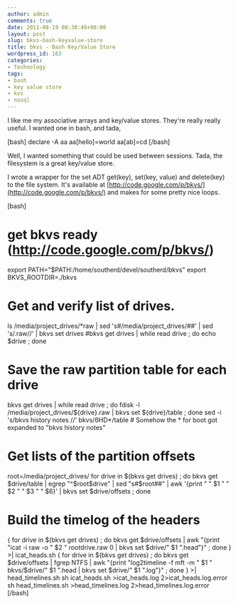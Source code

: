 ```yaml
---
author: admin
comments: true
date: 2011-08-19 08:30:49+00:00
layout: post
slug: bkvs-bash-keyvalue-store
title: bkvs - Bash Key/Value Store
wordpress_id: 163
categories:
- Technology
tags:
- bash
- key value store
- kvs
- nosql
---
```


I like me my associative arrays and key/value stores. They're really really useful. I wanted one in bash, and tada,

[bash]
declare -A aa
aa[hello]=world
aa[ab]=cd
[/bash]

Well, I wanted something that could be used between sessions. Tada, the filesystem is a great key/value store.
<!-- more -->
I wrote a wrapper for the set ADT get(key), set(key, value) and delete(key) to the file system. It's available at [http://code.google.com/p/bkvs/](http://code.google.com/p/bkvs/) and makes for some pretty nice loops.

[bash]
# get bkvs ready (http://code.google.com/p/bkvs/)
export PATH="$PATH:/home/southerd/devel/southerd/bkvs"
export BKVS_ROOTDIR=./bkvs

# Get and verify list of drives.
ls /media/project_drives/*raw | sed 's#/media/project_drives/##' | sed 's/.raw//' | bkvs set drives
#bkvs get drives | while read drive ; do echo $drive ; done

# Save the raw partition table for each drive
bkvs get drives | while read drive ; do fdisk -l /media/project_drives/${drive}.raw | bkvs set ${drive}/table ; done
sed -i 's/bkvs history notes //' bkvs/6HD*/table # Somehow the * for boot got expanded to "bkvs history notes"

# Get lists of the partition offsets
root=/media/project_drives/
for drive in $(bkvs get drives) ; do bkvs get $drive/table | egrep "^$root$drive" | sed "s#$root##" | awk '{print " " $1 " " $2 " " $3 " " $6}' | bkvs set $drive/offsets ; done

# Build the timelog of the headers
{ for drive in $(bkvs get drives) ; do bkvs get $drive/offsets | awk "{print \"icat -i raw -o \" \$2 \" $root$drive.raw 0 | bkvs set $drive/\" \$1 \".head\"}" ; done } >| icat_heads.sh
{ for drive in $(bkvs get drives) ; do bkvs get $drive/offsets | fgrep NTFS | awk "{print \"log2timeline -f mft -m \" \$1 \" bkvs/$drive/\" \$1 \".head | bkvs set $drive/\" \$1 \".log\"}" ; done } >| head_timelines.sh
sh icat_heads.sh >icat_heads.log 2>icat_heads.log.error
sh head_timelines.sh >head_timelines.log 2>head_timelines.log.error
[/bash]
